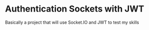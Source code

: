 # Authentication Sockets with JWT
Basically a project that will use Socket.IO and JWT to test my skills